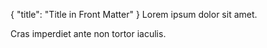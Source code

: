 {
    "title": "Title in Front Matter"
}
Lorem ipsum dolor sit amet.

Cras imperdiet ante non tortor iaculis.
